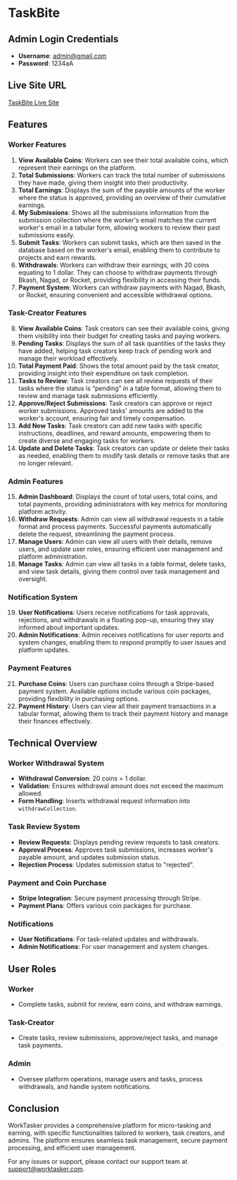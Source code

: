 # TaskBite

## Admin Login Credentials
- **Username**: admin@gmail.com
- **Password**: 1234aA

## Live Site URL
[TaskBite Live Site](https://task-bite.web.app/)

## Features

### Worker Features
1. **View Available Coins**: Workers can see their total available coins, which represent their earnings on the platform.
2. **Total Submissions**: Workers can track the total number of submissions they have made, giving them insight into their productivity.
3. **Total Earnings**: Displays the sum of the payable amounts of the worker where the status is approved, providing an overview of their cumulative earnings.
4. **My Submissions**: Shows all the submissions information from the submission collection where the worker's email matches the current worker's email in a tabular form, allowing workers to review their past submissions easily.
5. **Submit Tasks**: Workers can submit tasks, which are then saved in the database based on the worker's email, enabling them to contribute to projects and earn rewards.
6. **Withdrawals**: Workers can withdraw their earnings, with 20 coins equating to 1 dollar. They can choose to withdraw payments through Bkash, Nagad, or Rocket, providing flexibility in accessing their funds.
7. **Payment System**: Workers can withdraw payments with Nagad, Bkash, or Rocket, ensuring convenient and accessible withdrawal options.

### Task-Creator Features
8. **View Available Coins**: Task creators can see their available coins, giving them visibility into their budget for creating tasks and paying workers.
9. **Pending Tasks**: Displays the sum of all task quantities of the tasks they have added, helping task creators keep track of pending work and manage their workload effectively.
10. **Total Payment Paid**: Shows the total amount paid by the task creator, providing insight into their expenditure on task completion.
11. **Tasks to Review**: Task creators can see all review requests of their tasks where the status is “pending” in a table format, allowing them to review and manage task submissions efficiently.
12. **Approve/Reject Submissions**: Task creators can approve or reject worker submissions. Approved tasks' amounts are added to the worker's account, ensuring fair and timely compensation.
13. **Add New Tasks**: Task creators can add new tasks with specific instructions, deadlines, and reward amounts, empowering them to create diverse and engaging tasks for workers.
14. **Update and Delete Tasks**: Task creators can update or delete their tasks as needed, enabling them to modify task details or remove tasks that are no longer relevant.

### Admin Features
15. **Admin Dashboard**: Displays the count of total users, total coins, and total payments, providing administrators with key metrics for monitoring platform activity.
16. **Withdraw Requests**: Admin can view all withdrawal requests in a table format and process payments. Successful payments automatically delete the request, streamlining the payment process.
17. **Manage Users**: Admin can view all users with their details, remove users, and update user roles, ensuring efficient user management and platform administration.
18. **Manage Tasks**: Admin can view all tasks in a table format, delete tasks, and view task details, giving them control over task management and oversight.

### Notification System
19. **User Notifications**: Users receive notifications for task approvals, rejections, and withdrawals in a floating pop-up, ensuring they stay informed about important updates.
20. **Admin Notifications**: Admin receives notifications for user reports and system changes, enabling them to respond promptly to user issues and platform updates.

### Payment Features
21. **Purchase Coins**: Users can purchase coins through a Stripe-based payment system. Available options include various coin packages, providing flexibility in purchasing options.
22. **Payment History**: Users can view all their payment transactions in a tabular format, allowing them to track their payment history and manage their finances effectively.

## Technical Overview
### Worker Withdrawal System
- **Withdrawal Conversion**: 20 coins = 1 dollar.
- **Validation**: Ensures withdrawal amount does not exceed the maximum allowed.
- **Form Handling**: Inserts withdrawal request information into `withdrawCollection`.

### Task Review System
- **Review Requests**: Displays pending review requests to task creators.
- **Approval Process**: Approves task submissions, increases worker's payable amount, and updates submission status.
- **Rejection Process**: Updates submission status to "rejected".

### Payment and Coin Purchase
- **Stripe Integration**: Secure payment processing through Stripe.
- **Payment Plans**: Offers various coin packages for purchase.

### Notifications
- **User Notifications**: For task-related updates and withdrawals.
- **Admin Notifications**: For user management and system changes.

## User Roles
### Worker
- Complete tasks, submit for review, earn coins, and withdraw earnings.
### Task-Creator
- Create tasks, review submissions, approve/reject tasks, and manage task payments.
### Admin
- Oversee platform operations, manage users and tasks, process withdrawals, and handle system notifications.

## Conclusion
WorkTasker provides a comprehensive platform for micro-tasking and earning, with specific functionalities tailored to workers, task creators, and admins. The platform ensures seamless task management, secure payment processing, and efficient user management.

For any issues or support, please contact our support team at support@worktasker.com.
